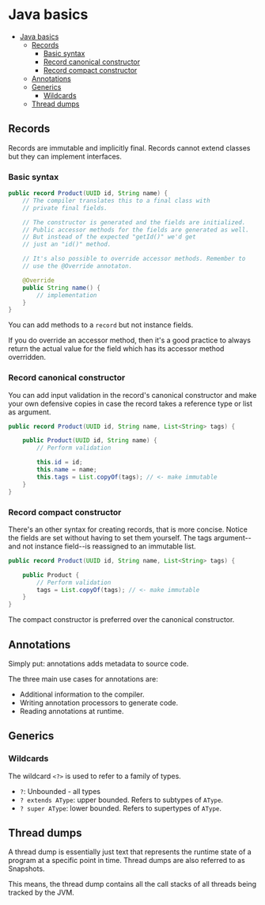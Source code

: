 # Java basics


- [Java basics](#java-basics)
  - [Records](#records)
    - [Basic syntax](#basic-syntax)
    - [Record canonical constructor](#record-canonical-constructor)
    - [Record compact constructor](#record-compact-constructor)
  - [Annotations](#annotations)
  - [Generics](#generics)
    - [Wildcards](#wildcards)
  - [Thread dumps](#thread-dumps)

## Records

Records are immutable and implicitly final. Records cannot extend classes but they can implement interfaces.

### Basic syntax
```java
public record Product(UUID id, String name) {
    // The compiler translates this to a final class with
    // private final fields.

    // The constructor is generated and the fields are initialized.
    // Public accessor methods for the fields are generated as well.
    // But instead of the expected "getId()" we'd get 
    // just an "id()" method.

    // It's also possible to override accessor methods. Remember to
    // use the @Override annotaton.

    @Override
    public String name() {
        // implementation
    }
}
```
You can add methods to a `record` but not instance fields.

If you do override an accessor method, then it's a good practice to always return the actual value for the field which has its accessor method overridden.

### Record canonical constructor

You can add input validation in the record's canonical constructor and make your own defensive copies in case the record takes a reference type or list as argument.

```java
public record Product(UUID id, String name, List<String> tags) {

    public Product(UUID id, String name) {
        // Perform validation 

        this.id = id;
        this.name = name;
        this.tags = List.copyOf(tags); // <- make immutable
    }
}
```

### Record compact constructor
There's an other syntax for creating records, that is more concise. Notice the fields are set without having to set them yourself. The tags argument--and not instance field--is reassigned to an immutable list.

```java
public record Product(UUID id, String name, List<String> tags) {

    public Product {
        // Perform validation 
        tags = List.copyOf(tags); // <- make immutable
    }
}
```
The compact constructor is preferred over the canonical constructor.


## Annotations

Simply put: annotations adds metadata to source code.

The three main use cases for annotations are:
- Additional information to the compiler.
- Writing annotation processors to generate code.
- Reading annotations at runtime.

## Generics

### Wildcards
The wildcard `<?>` is used to refer to a family of types.
- `?`: Unbounded - all types
- `? extends AType`: upper bounded. Refers to subtypes of `AType`. 
- `? super AType`: lower bounded. Refers to supertypes of `AType`. 

## Thread dumps

A thread dump is essentially just text that represents the runtime state of a program at a specific point in time. Thread dumps are also referred to as Snapshots.

This means, the thread dump contains all the call stacks of all threads being tracked by the JVM.
